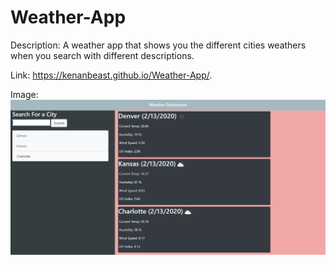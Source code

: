 # Weather-App

Description: A weather app that shows you the different cities weathers when you search with different descriptions. 

Link: https://kenanbeast.github.io/Weather-App/.

Image: ![Alt text](./Assets/images/screenshot.png)

